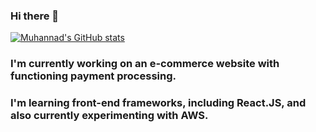 ### Hi there 👋
[![Muhannad's GitHub stats](https://github-readme-stats.vercel.app/api?username=msaleh28)](https://github.com/msaleh28/github-readme-stats)

<!--
**msaleh28/msaleh28** is a ✨ _special_ ✨ repository because its `README.md` (this file) appears on your GitHub profile.

Here are some ideas to get you started: 

- 🔭 I’m currently working on ...
- 🌱 I’m currently learning ...
- 👯 I’m looking to collaborate on ...
- 🤔 I’m looking for help with ...
- 💬 Ask me about ...
- 📫 How to reach me: ...
- 😄 Pronouns: ...
- ⚡ Fun fact: ...
-->

### I'm currently working on an e-commerce website with functioning payment processing.
### I'm learning front-end frameworks, including React.JS, and also currently experimenting with AWS.
